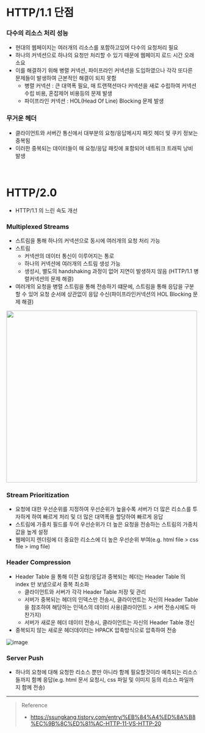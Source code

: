 # HTTP/1.1 단점
### 다수의 리소스 처리 성능
* 현대의 웹페이지는 여러개의 리소스를 포함하고있어 다수의 요청처리 필요
* 하나의 커넥션으로 하나의 요청만 처리할 수 있기 때문에 웹페이지 로드 시간 오래 소요
* 이를 해결하기 위해 병렬 커넥션, 파이프라인 커넥션을 도입하였으나 각각 또다른 문제들이 발생하여 근본적인 해결이 되지 못함
	* 병렬 커넥션 : 큰 대역폭 필요, 매 트랜잭션마다 커넥션을 새로 수립하여 커넥션 수립 비용, 혼잡제어 비용등의 문제 발생
	* 파이프라인 커넥션 : HOL(Head Of Line) Blocking 문제 발생

### 무거운 헤더
* 클라이언트와 서버간 통신에서 대부분의 요청/응답메시지 패킷 헤더 및 쿠키 정보는 중복됨
* 이러한 중복되는 데이터들이 매 요청/응답 패킷에 포함되어 네트워크 트래픽 낭비 발생 

<br>

# HTTP/2.0
* HTTP/1.1 의 느린 속도 개선

### Multiplexed Streams
* 스트림을 통해 하나의 커넥션으로 동시에 여러개의 요청 처리 가능
* 스트림
	* 커넥션의 데이터 통신이 이루어지는 통로
	* 하나의 커넥션에 여러개의 스트림 생성 가능
	* 생성시, 별도의 handshaking 과정이 없어 지연이 발생하지 않음 (HTTP/1.1 병렬커넥션의 문제 해결)
* 여러개의 요청을 병렬 스트림을 통해 전송하기 떄문에, 스트림을 통해 응답을 구분할 수 있어 요청 순서에 상관없이 응답 수신(파이프라인커넥션의 HOL Blocking 문제 해결)

<img src="https://user-images.githubusercontent.com/48702893/140517713-04ab90bc-547e-46c0-963d-283484187d99.png" width="500" height="450">

### Stream Prioritization
* 요청에 대한 우선순위를 지정하여 우선순위가 높을수록 서버가 더 많은 리소스를 투자하게 하여 빠르게 처리 및 더 많은 대역폭을 할당하여 빠르게 응답
* 스트림에 가중치 필드를 두어 우선순위가 더 높은 요청을 전송하는 스트림의 가중치값을 높게 설정
* 웹페이지 렌더링에 더 중요한 리소스에 더 높은 우선순위 부여(e.g. html file > css file > img file)

### Header Compression
* Header Table 을 통해 이전 요청/응답과 중복되는 헤더는 Header Table 의 index 만 보냄으로서 중복 최소화
	* 클라이언트와 서버가 각각 Header Table 저장 및 관리
	* 서버가 중복되는 헤더의 인덱스만 전송시, 클라이언트는 자신의 Header Table 을 참조하여 해당하는 인덱스의 데이터 사용(클라이언트 > 서버 전송시에도 마찬가지)
	* 서버가 새로운 헤더 데이터 전송시, 클라이언트는 자신의 Header Table 갱신
* 중복되지 않는 새로운 헤더데이터는 HPACK 압축방식으로 압축하여 전송

![image](https://user-images.githubusercontent.com/48702893/140522312-be6c3acc-4e56-4875-9c9f-08a8394d1dd1.png)

### Server Push
* 하나의 요청에 대해 요청한 리소스 뿐만 아니라 함께 필요할것이라 예측되는 리소스들까지 함꼐 응답(e.g. html 문서 요청시, css 파일 및 이미지 등의 리소스 파일까지 함께 전송)

***
> Reference
> * https://ssungkang.tistory.com/entry/%EB%84%A4%ED%8A%B8%EC%9B%8C%ED%81%AC-HTTP-11-VS-HTTP-20